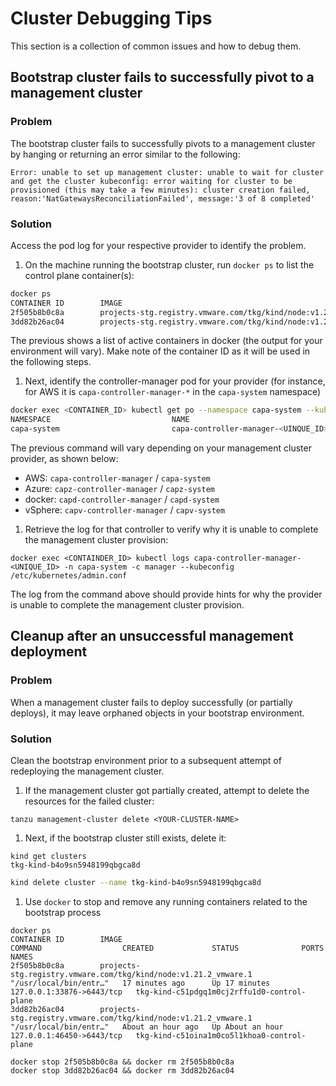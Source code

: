 # Cluster Debugging Tips

This section is a collection of common issues and how to debug them.

## Bootstrap cluster fails to successfully pivot to a management cluster

### Problem

The bootstrap cluster fails to successfully pivots to a management cluster by hanging or returning an error similar to the following:

```shell
Error: unable to set up management cluster: unable to wait for cluster and get the cluster kubeconfig: error waiting for cluster to be provisioned (this may take a few minutes): cluster creation failed, reason:'NatGatewaysReconciliationFailed', message:'3 of 8 completed'
```

### Solution

Access the pod log for your respective provider to identify the problem.

1. On the machine running the bootstrap cluster, run `docker ps` to list the control plane container(s):

```sh
docker ps
CONTAINER ID        IMAGE                                                             COMMAND                  CREATED             STATUS              PORTS                       NAMES
2f505b8b0c8a        projects-stg.registry.vmware.com/tkg/kind/node:v1.21.2_vmware.1   "/usr/local/bin/entr…"   17 minutes ago      Up 17 minutes       127.0.0.1:33876->6443/tcp   tkg-kind-c51pdgq1m0cj2rffu1d0-control-plane
3dd82b26ac04        projects-stg.registry.vmware.com/tkg/kind/node:v1.21.2_vmware.1   "/usr/local/bin/entr…"   About an hour ago   Up About an hour    127.0.0.1:46450->6443/tcp   tkg-kind-c51oina1m0co5l1khoa0-control-plane
```

The previous shows a list of active containers in docker (the output for your environment will vary). Make note of the container ID as it will be used in the following steps.

1. Next, identify the controller-manager pod for your provider (for instance, for AWS it is `capa-controller-manager-*` in the `capa-system` namespace)

```sh
docker exec <CONTAINER_ID> kubectl get po --namespace capa-system --kubeconfig /etc/kubernetes/admin.conf
NAMESPACE                           NAME                                                                  READY   STATUS    RESTARTS   AGE
capa-system                         capa-controller-manager-<UINQUE_ID>                              2/2     Running   0          19m
```

The previous command will vary depending on your management cluster provider, as shown below:

* AWS: `capa-controller-manager` / `capa-system`
* Azure: `capz-controller-manager` / `capz-system`
* docker: `capd-controller-manager` / `capd-system`
* vSphere: `capv-controller-manager` / `capv-system`

1. Retrieve the log for that controller to verify why it is unable to complete the management cluster provision:

```shell
docker exec <CONTAINDER_ID> kubectl logs capa-controller-manager-<UNIQUE_ID> -n capa-system -c manager --kubeconfig /etc/kubernetes/admin.conf
```

The log from the command above should provide hints for why the provider is unable to complete the management cluster provision.

## Cleanup after an unsuccessful management deployment

### Problem

When a management cluster fails to deploy successfully (or partially deploys), it may leave orphaned objects in your bootstrap environment.

### Solution

Clean the bootstrap environment prior to a subsequent attempt of redeploying the management cluster.

1. If the management cluster got partially created, attempt to delete the resources for the failed cluster:

```shell
tanzu management-cluster delete <YOUR-CLUSTER-NAME>
```

1. Next, if the bootstrap cluster still exists, delete it:

```shell
kind get clusters
tkg-kind-b4o9sn5948199qbgca8d
```

```sh
kind delete cluster --name tkg-kind-b4o9sn5948199qbgca8d
```

1. Use `docker` to stop and remove any running containers related to the bootstrap process

```shell
docker ps
CONTAINER ID        IMAGE                                                             COMMAND                  CREATED             STATUS              PORTS                       NAMES
2f505b8b0c8a        projects-stg.registry.vmware.com/tkg/kind/node:v1.21.2_vmware.1   "/usr/local/bin/entr…"   17 minutes ago      Up 17 minutes       127.0.0.1:33876->6443/tcp   tkg-kind-c51pdgq1m0cj2rffu1d0-control-plane
3dd82b26ac04        projects-stg.registry.vmware.com/tkg/kind/node:v1.21.2_vmware.1   "/usr/local/bin/entr…"   About an hour ago   Up About an hour    127.0.0.1:46450->6443/tcp   tkg-kind-c51oina1m0co5l1khoa0-control-plane
```

```shell
docker stop 2f505b8b0c8a && docker rm 2f505b8b0c8a
docker stop 3dd82b26ac04 && docker rm 3dd82b26ac04
```
